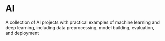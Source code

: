 # AI
A collection of AI projects with practical examples of machine learning and deep learning, including data preprocessing, model building, evaluation, and deployment
